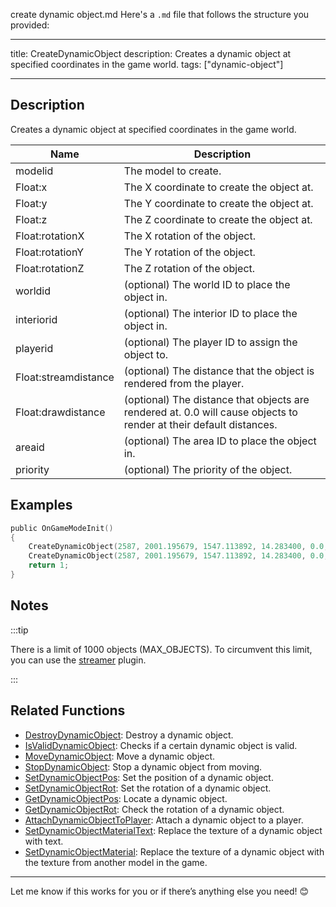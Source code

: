 create dynamic object.md
Here's a `.md` file that follows the structure you provided:

---

title: CreateDynamicObject
description: Creates a dynamic object at specified coordinates in the game world.
tags: ["dynamic-object"]

---

## Description

Creates a dynamic object at specified coordinates in the game world.

| Name               | Description                                                                                                               |
| ------------------ | ------------------------------------------------------------------------------------------------------------------------- |
| modelid            | The model to create.                                                                                                      |
| Float:x            | The X coordinate to create the object at.                                                                                 |
| Float:y            | The Y coordinate to create the object at.                                                                                 |
| Float:z            | The Z coordinate to create the object at.                                                                                 |
| Float:rotationX    | The X rotation of the object.                                                                                             |
| Float:rotationY    | The Y rotation of the object.                                                                                             |
| Float:rotationZ    | The Z rotation of the object.                                                                                             |
| worldid            | (optional) The world ID to place the object in.                                                                            |
| interiorid         | (optional) The interior ID to place the object in.                                                                         |
| playerid           | (optional) The player ID to assign the object to.                                                                          |
| Float:streamdistance | (optional) The distance that the object is rendered from the player.                                                     |
| Float:drawdistance | (optional) The distance that objects are rendered at. 0.0 will cause objects to render at their default distances.         |
| areaid             | (optional) The area ID to place the object in.                                                                             |
| priority           | (optional) The priority of the object.                                                                                     |

## Examples

```c
public OnGameModeInit()
{
    CreateDynamicObject(2587, 2001.195679, 1547.113892, 14.283400, 0.0, 0.0, 96.0); // Object will render at its default distance.
    CreateDynamicObject(2587, 2001.195679, 1547.113892, 14.283400, 0.0, 0.0, 96.0, 300.0); // Object will render at 300.0 units.
    return 1;
}
```

## Notes

:::tip

There is a limit of 1000 objects (MAX_OBJECTS). To circumvent this limit, you can use the [streamer](https://github.com/samp-incognito/samp-streamer-plugin) plugin.

:::

## Related Functions

- [DestroyDynamicObject](DestroyDynamicObject): Destroy a dynamic object.
- [IsValidDynamicObject](IsValidDynamicObject): Checks if a certain dynamic object is valid.
- [MoveDynamicObject](MoveDynamicObject): Move a dynamic object.
- [StopDynamicObject](StopDynamicObject): Stop a dynamic object from moving.
- [SetDynamicObjectPos](SetDynamicObjectPos): Set the position of a dynamic object.
- [SetDynamicObjectRot](SetDynamicObjectRot): Set the rotation of a dynamic object.
- [GetDynamicObjectPos](GetDynamicObjectPos): Locate a dynamic object.
- [GetDynamicObjectRot](GetDynamicObjectRot): Check the rotation of a dynamic object.
- [AttachDynamicObjectToPlayer](AttachDynamicObjectToPlayer): Attach a dynamic object to a player.
- [SetDynamicObjectMaterialText](SetDynamicObjectMaterialText): Replace the texture of a dynamic object with text.
- [SetDynamicObjectMaterial](SetDynamicObjectMaterial): Replace the texture of a dynamic object with the texture from another model in the game.

---

Let me know if this works for you or if there’s anything else you need! 😊
